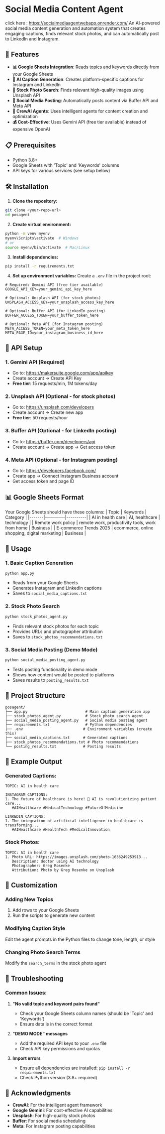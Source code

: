 # Social Media Content Agent
click here : https://socialmediaagentwebapp.onrender.com/
An AI-powered social media content generation and automation system that creates engaging captions, finds relevant stock photos, and can automatically post to LinkedIn and Instagram.

## 🚀 Features

- **📊 Google Sheets Integration**: Reads topics and keywords directly from your Google Sheets
- **📝 AI Caption Generation**: Creates platform-specific captions for Instagram and LinkedIn
- **📸 Stock Photo Search**: Finds relevant high-quality images using Unsplash API
- **📱 Social Media Posting**: Automatically posts content via Buffer API and Meta API
- **🤖 CrewAI Agents**: Uses intelligent agents for content creation and optimization
- **💰 Cost-Effective**: Uses Gemini API (free tier available) instead of expensive OpenAI

## 📋 Prerequisites

- Python 3.8+
- Google Sheets with 'Topic' and 'Keywords' columns
- API keys for various services (see setup below)

## 🛠️ Installation

1. **Clone the repository:**
```bash
git clone <your-repo-url>
cd posagent
```

2. **Create virtual environment:**
```bash
python -m venv myenv
myenv\Scripts\activate  # Windows
# or
source myenv/bin/activate  # Mac/Linux
```

3. **Install dependencies:**
```bash
pip install -r requirements.txt
```

4. **Set up environment variables:**
Create a `.env` file in the project root:
```env
# Required: Gemini API (free tier available)
GOOGLE_API_KEY=your_gemini_api_key_here

# Optional: Unsplash API (for stock photos)
UNSPLASH_ACCESS_KEY=your_unsplash_access_key_here

# Optional: Buffer API (for LinkedIn posting)
BUFFER_ACCESS_TOKEN=your_buffer_token_here

# Optional: Meta API (for Instagram posting)
META_ACCESS_TOKEN=your_meta_token_here
META_PAGE_ID=your_instagram_business_id_here
```

## 🔑 API Setup

### 1. Gemini API (Required)
- Go to: https://makersuite.google.com/app/apikey
- Create account → Create API Key
- **Free tier**: 15 requests/min, 1M tokens/day

### 2. Unsplash API (Optional - for stock photos)
- Go to: https://unsplash.com/developers
- Create account → Create new app
- **Free tier**: 50 requests/hour

### 3. Buffer API (Optional - for LinkedIn posting)
- Go to: https://buffer.com/developers/api
- Create account → Create app → Get access token

### 4. Meta API (Optional - for Instagram posting)
- Go to: https://developers.facebook.com/
- Create app → Connect Instagram Business account
- Get access token and page ID

## 📊 Google Sheets Format

Your Google Sheets should have these columns:
| Topic | Keywords | Category |
|-------|----------|----------|
| AI in health care | AI, healthcare | technology |
| Remote work policy | remote work, productivity tools, work from home | Business |
| E-commerce Trends 2025 | ecommerce, online shopping, digital marketing | Business |

## 🚀 Usage

### 1. Basic Caption Generation
```bash
python app.py
```
- Reads from your Google Sheets
- Generates Instagram and LinkedIn captions
- Saves to `social_media_captions.txt`

### 2. Stock Photo Search
```bash
python stock_photos_agent.py
```
- Finds relevant stock photos for each topic
- Provides URLs and photographer attribution
- Saves to `stock_photos_recommendations.txt`

### 3. Social Media Posting (Demo Mode)
```bash
python social_media_posting_agent.py
```
- Tests posting functionality in demo mode
- Shows how content would be posted to platforms
- Saves results to `posting_results.txt`

## 📁 Project Structure

```
posagent/
├── app.py                          # Main caption generation app
├── stock_photos_agent.py           # Stock photo search agent
├── social_media_posting_agent.py   # Social media posting agent
├── requirements.txt                # Python dependencies
├── .env                           # Environment variables (create this)
├── social_media_captions.txt      # Generated captions
├── stock_photos_recommendations.txt # Photo recommendations
└── posting_results.txt            # Posting results
```



## 🎯 Example Output

### Generated Captions:
```
TOPIC: AI in health care

INSTAGRAM CAPTIONS:
1. The future of healthcare is here! 🚀 AI is revolutionizing patient care...
   #AIHealthcare #MedicalTechnology #FutureOfMedicine

LINKEDIN CAPTIONS:
1. The integration of artificial intelligence in healthcare is transforming...
   #AIHealthcare #HealthTech #MedicalInnovation
```

### Stock Photos:
```
TOPIC: AI in health care
1. Photo URL: https://images.unsplash.com/photo-1636249253913...
   Description: doctor using AI technology
   Photographer: Greg Rosenke
   Attribution: Photo by Greg Rosenke on Unsplash
```

## 🔧 Customization

### Adding New Topics
1. Add rows to your Google Sheets
2. Run the scripts to generate new content

### Modifying Caption Style
Edit the agent prompts in the Python files to change tone, length, or style

### Changing Photo Search Terms
Modify the `search_terms` in the stock photo agent

## 🐛 Troubleshooting

### Common Issues:

1. **"No valid topic and keyword pairs found"**
   - Check your Google Sheets column names (should be 'Topic' and 'Keywords')
   - Ensure data is in the correct format

2. **"DEMO MODE" messages**
   - Add the required API keys to your `.env` file
   - Check API key permissions and quotas

3. **Import errors**
   - Ensure all dependencies are installed: `pip install -r requirements.txt`
   - Check Python version (3.8+ required)



## 🎉 Acknowledgments

- **CrewAI**: For the intelligent agent framework
- **Google Gemini**: For cost-effective AI capabilities
- **Unsplash**: For high-quality stock photos
- **Buffer**: For social media scheduling
- **Meta**: For Instagram posting capabilities 
